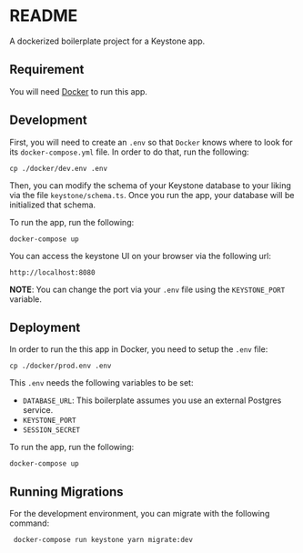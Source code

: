 # README

A dockerized boilerplate project for a Keystone app.

## Requirement

You will need [Docker](https://www.docker.com/) to run this app.

## Development

First, you will need to create an `.env` so that `Docker` knows where to look for its `docker-compose.yml` file. In order to do that, run the following:

```
cp ./docker/dev.env .env
```

Then, you can modify the schema of your Keystone database to your liking via the file `keystone/schema.ts`. Once you run the app, your database will be initialized that schema.

To run the app, run the following:

```
docker-compose up
```

You can access the keystone UI on your browser via the following url:

```
http://localhost:8080
```

**NOTE**: You can change the port via your `.env` file using the `KEYSTONE_PORT` variable.

## Deployment
In order to run the this app in Docker, you need to setup the `.env` file:

```
cp ./docker/prod.env .env
```

This `.env` needs the following variables to be set:
- `DATABASE_URL`: This boilerplate assumes you use an external Postgres service.
- `KEYSTONE_PORT`
- `SESSION_SECRET`

To run the app, run the following:

```
docker-compose up
```

## Running Migrations
For the development environment, you can migrate with the following command:
```
 docker-compose run keystone yarn migrate:dev
 ```
